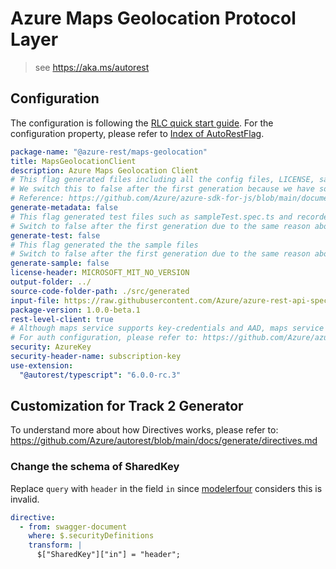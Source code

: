 # Azure Maps Geolocation Protocol Layer

> see https://aka.ms/autorest

## Configuration

The configuration is following the [RLC quick start guide](https://github.com/Azure/azure-sdk-for-js/blob/main/documentation/RLC-quickstart.md).
For the configuration property, please refer to [Index of AutoRestFlag](https://github.com/Azure/autorest/blob/main/docs/generate/flags.md).

```yaml
package-name: "@azure-rest/maps-geolocation"
title: MapsGeolocationClient
description: Azure Maps Geolocation Client
# This flag generated files including all the config files, LICENSE, sample.env, and package.json.
# We switch this to false after the first generation because we have some manual changes in these files and don't want them get overwrite.
# Reference: https://github.com/Azure/azure-sdk-for-js/blob/main/documentation/RLC-quickstart.md#how-to-generate-rlc
generate-metadata: false
# This flag generated test files such as sampleTest.spec.ts and recordedClient.ts.
# Switch to false after the first generation due to the same reason above.
generate-test: false
# This flag generated the the sample files
# Switch to false after the first generation due to the same reason above.
generate-sample: false
license-header: MICROSOFT_MIT_NO_VERSION
output-folder: ../
source-code-folder-path: ./src/generated
input-file: https://raw.githubusercontent.com/Azure/azure-rest-api-specs/main/specification/maps/data-plane/Geolocation/preview/1.0/geolocation.json
package-version: 1.0.0-beta.1
rest-level-client: true
# Although maps service supports key-credentials and AAD, maps service requires header "ms-x-client-id", which is different from the standard AAD, so we don't generate AAD code and implement ourselves.
# For auth configuration, please refer to: https://github.com/Azure/azure-sdk-for-js/blob/main/documentation/RLC-quickstart.md#how-to-configure-authentication
security: AzureKey
security-header-name: subscription-key
use-extension:
  "@autorest/typescript": "6.0.0-rc.3"
```

## Customization for Track 2 Generator

To understand more about how Directives works, please refer to: https://github.com/Azure/autorest/blob/main/docs/generate/directives.md

### Change the schema of SharedKey

Replace `query` with `header` in the field `in` since [modelerfour](https://github.com/Azure/autorest/tree/main/packages/extensions/modelerfour) considers this is invalid.

```yaml
directive:
  - from: swagger-document
    where: $.securityDefinitions
    transform: |
      $["SharedKey"]["in"] = "header";
```
